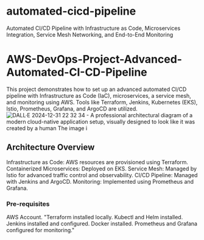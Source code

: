 # automated-cicd-pipeline
Automated CI/CD Pipeline with Infrastructure as Code, Microservices Integration, Service Mesh Networking, and End-to-End Monitoring

# AWS-DevOps-Project-Advanced-Automated-CI-CD-Pipeline
This project demonstrates how to set up an advanced automated CI/CD pipeline with Infrastructure as Code (IaC), microservices, a service mesh, and monitoring using AWS. Tools like Terraform, Jenkins, Kubernetes (EKS), Istio, Prometheus, Grafana, and ArgoCD are utilized.
![DALL·E 2024-12-31 22 32 34 - A professional architectural diagram of a modern cloud-native application setup, visually designed to look like it was created by a human  The image i](https://github.com/user-attachments/assets/e066fdc5-ef2c-4e70-a1f7-353872007ff1)

## Architecture Overview
Infrastructure as Code: AWS resources are provisioned using Terraform.
Containerized Microservices: Deployed on EKS.
Service Mesh: Managed by Istio for advanced traffic control and observability.
CI/CD Pipeline: Managed with Jenkins and ArgoCD.
Monitoring: Implemented using Prometheus and Grafana.

### Pre-requisites
AWS Account.
"Terraform installed locally.
Kubectl and Helm installed.
Jenkins installed and configured.
Docker installed.
Prometheus and Grafana configured for monitoring."

